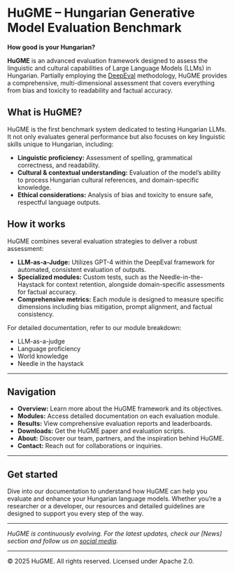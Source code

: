 
# HuGME – Hungarian Generative Model Evaluation Benchmark

**How good is your Hungarian?**

**HuGME** is an advanced evaluation framework designed to assess the linguistic and cultural capabilities of Large Language Models (LLMs) in Hungarian. Partially employing the [DeepEval](https://docs.confident-ai.com/) methodology, HuGME provides a comprehensive, multi-dimensional assessment that covers everything from bias and toxicity to readability and factual accuracy.

## What is HuGME?

HuGME is the first benchmark system dedicated to testing Hungarian LLMs. It not only evaluates general performance but also focuses on key linguistic skills unique to Hungarian, including:

- **Linguistic proficiency:** Assessment of spelling, grammatical correctness, and readability.
- **Cultural & contextual understanding:** Evaluation of the model’s ability to process Hungarian cultural references, and domain-specific knowledge.
- **Ethical considerations:** Analysis of bias and toxicity to ensure safe, respectful language outputs.

## How it works

HuGME combines several evaluation strategies to deliver a robust assessment:

- **LLM-as-a-Judge:** Utilizes GPT-4 within the DeepEval framework for automated, consistent evaluation of outputs.
- **Specialized modules:** Custom tests, such as the Needle-in-the-Haystack for context retention, alongside domain-specific assessments for factual accuracy.
- **Comprehensive metrics:** Each module is designed to measure specific dimensions including bias mitigation, prompt alignment, and factual consistency.

For detailed documentation, refer to our module breakdown:

- LLM-as-a-judge
- Language proficiency
- World knowledge
- Needle in the haystack
---


## Navigation

- **Overview:** Learn more about the HuGME framework and its objectives.
- **Modules:** Access detailed documentation on each evaluation module.
- **Results:** View comprehensive evaluation reports and leaderboards.
- **Downloads:** Get the HuGME paper and evaluation scripts.
- **About:** Discover our team, partners, and the inspiration behind HuGME.
- **Contact:** Reach out for collaborations or inquiries.

---

## Get started

Dive into our documentation to understand how HuGME can help you evaluate and enhance your Hungarian language models. Whether you’re a researcher or a developer, our resources and detailed guidelines are designed to support you every step of the way.

---

*HuGME is continuously evolving. For the latest updates, check our [News] section and follow us on [social media](https://www.linkedin.com/company/hun-ren-nytk-language-technology-research-group/?viewAsMember=true).*

---

© 2025 HuGME. All rights reserved. Licensed under Apache 2.0.
